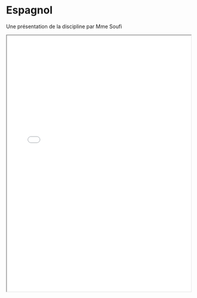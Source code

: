 # Espagnol

Une présentation de la discipline par Mme Soufi

<iframe src="espagnol.pdf" width="100%" height="700px">
